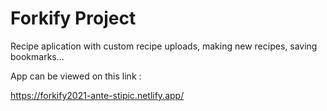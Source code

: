 # Forkify Project

Recipe aplication with custom recipe uploads, making new recipes, saving bookmarks...

App can be viewed on this link :

https://forkify2021-ante-stipic.netlify.app/
